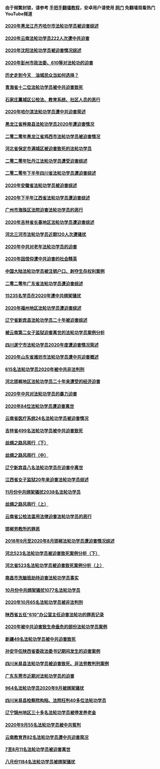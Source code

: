 #### 由于频繁封锁，请参考 [手把手翻墙教程](https://github.com/gfw-breaker/guides/wiki/)，安卓用户请使用 [网门](https://github.com/gfw-breaker/nogfw/blob/master/dl.md?t=01290200) 免翻墙观看热门YouTube频道 

#### [2020年黑龙江齐齐哈尔市法轮功学员被迫害综述](../pages/328/419175.md?t=01290200) 

#### [2020年云南法轮功学员222人次遭中共迫害](../pages/328/419130.md?t=01290200) 

#### [2020年沈阳法轮功学员被迫害情况综述](../pages/328/419088.md?t=01290200) 

#### [2020年彭州市政法委、610等对法轮功的迫害](../pages/328/419092.md?t=01290200) 

#### [历史走到今天　油城民众当如何选择？](../pages/328/419084.md?t=01290200) 

#### [青海省十二位法轮功学员被中共迫害致死](../pages/328/419002.md?t=01290200) 

#### [石家庄藁城区公检法、教育系统、社区人员的恶行](../pages/328/419000.md?t=01290200) 

#### [2020年哈尔滨法轮功学员遭中共迫害简述](../pages/328/418966.md?t=01290200) 

#### [黑龙江省桦南县法轮功学员2020年遭迫害情况](../pages/328/418993.md?t=01290200) 

#### [二零二零年黑龙江省鸡西市法轮功学员被迫害情况](../pages/328/418957.md?t=01290200) 

#### [河北省保定市满城区被迫害致死的法轮功学员](../pages/328/418806.md?t=01290200) 

#### [二零二零年牡丹江法轮功学员遭受迫害综述](../pages/328/418822.md?t=01290200) 

#### [二零二零年下半年四川省法轮功学员遭迫害综述](../pages/328/418762.md?t=01290200) 

#### [2020年安徽省法轮功学员被迫害综述](../pages/328/418751.md?t=01290200) 

#### [2020年下半年江西省法轮功学员遭迫害综述](../pages/328/418732.md?t=01290200) 

#### [广州市海珠区法院迫害法轮功学员的恶行](../pages/328/418722.md?t=01290200) 

#### [2020年吉林省长春地区法轮功学员遭迫害综述](../pages/328/418422.md?t=01290200) 

#### [河北三河市法轮功学员近期120人次遭骚扰](../pages/328/418620.md?t=01290200) 

#### [2020年中共对老年法轮功学员的迫害](../pages/328/418627.md?t=01290200) 

#### [2020年因信仰遭中共迫害的社会精英](../pages/328/418601.md?t=01290200) 

#### [中国大陆法轮功学员被注销户口、剥夺生存权利案例](../pages/328/418575.md?t=01290200) 

#### [二零二零年广东省法轮功学员遭迫害综述](../pages/328/418452.md?t=01290200) 

#### [15235名学员在2020年遭中共绑架骚扰](../pages/328/418447.md?t=01290200) 

#### [2020年福州地区法轮功学员遭迫害综述](../pages/328/418352.md?t=01290200) 

#### [辽宁省新宾县法轮功学员二十年被迫害综述](../pages/328/418318.md?t=01290200) 

#### [被云南第二女子监狱迫害离世的法轮功学员案例分析](../pages/328/417986.md?t=01290200) 

#### [四川遂宁市法轮功学员2020年度遭迫害情况简述](../pages/328/418083.md?t=01290200) 

#### [2020年山东省潍坊市法轮功学员遭中共迫害概述](../pages/328/418128.md?t=01290200) 

#### [615名法轮功学员2020年被中共非法判刑](../pages/328/418123.md?t=01290200) 

#### [河北邯郸地区法轮功学员二十年来遭受的经济迫害](../pages/328/417554.md?t=01290200) 

#### [2020年中共对法轮功学员的暴力迫害](../pages/328/416854.md?t=01290200) 

#### [2020年84位法轮功学员遭迫害离世](../pages/328/416947.md?t=01290200) 

#### [云南省医疗系统24名法轮功学员被迫害情况](../pages/328/416978.md?t=01290200) 

#### [吉林省499名法轮功学员被中共迫害致死](../pages/328/416519.md?t=01290200) 

#### [丝绸之路风雨行（下）](../pages/328/416166.md?t=01290200) 

#### [丝绸之路风雨行（中）](../pages/328/416165.md?t=01290200) 

#### [辽宁新宾县八名法轮功学员在迫害中离世](../pages/328/416383.md?t=01290200) 

#### [江西省女子监狱20年来迫害法轮功学员综述](../pages/328/416327.md?t=01290200) 

#### [11月份中共绑架骚扰2038名法轮功学员](../pages/328/416210.md?t=01290200) 

#### [丝绸之路风雨行（上）](../pages/328/416167.md?t=01290200) 

#### [云南省公检法滥用法律迫害法轮功学员的恶行](../pages/328/416012.md?t=01290200) 

#### [邯郸劳教所的罪恶](../pages/328/415894.md?t=01290200) 

#### [2018年9月至2020年8月邯郸法轮功学员遭迫害情况综述](../pages/328/415563.md?t=01290200) 

#### [河北523名法轮功学员被迫害致死案例分析（下）](../pages/328/414942.md?t=01290200) 

#### [河北省523名法轮功学员被迫害致死案例分析（上）](../pages/328/414941.md?t=01290200) 

#### [南昌市洗脑班劫持迫害法轮功学员事实](../pages/328/415048.md?t=01290200) 

#### [10月份中共绑架骚扰1077名法轮功学员](../pages/328/414995.md?t=01290200) 

#### [2020年10月65名法轮功学员被非法判刑](../pages/328/414617.md?t=01290200) 

#### [陕西省五任“610”办公室主任迫害法轮功的罪恶记录](../pages/328/414486.md?t=01290200) 

#### [2020年被中共迫害致生命垂危的部份法轮功学员案例](../pages/328/414427.md?t=01290200) 

#### [新疆49名法轮功学员被中共迫害致死](../pages/328/414290.md?t=01290200) 

#### [孙安华任陕西省委政法委书记期间发生的迫害案例](../pages/328/414015.md?t=01290200) 

#### [四川米易县法轮功学员被迫害致死、非法劳教判刑案例](../pages/328/413847.md?t=01290200) 

#### [广东东莞市近期对法轮功学员的迫害](../pages/328/413888.md?t=01290200) 

#### [964名法轮功学员2020年9月被绑架骚扰](../pages/328/413838.md?t=01290200) 

#### [四川米易县检察院构陷、法院枉判40多位法轮功学员](../pages/328/413691.md?t=01290200) 

#### [辽宁锦州地区三十多名法轮功学员被停发养老金](../pages/328/413687.md?t=01290200) 

#### [2020年9月55名法轮功学员被中共冤判](../pages/328/413572.md?t=01290200) 

#### [云南教育界82名法轮功学员遭中共迫害简况](../pages/328/413422.md?t=01290200) 

#### [7至8月11名法轮功学员被迫害离世](../pages/328/412209.md?t=01290200) 

#### [八月份1184名法轮功学员被绑架骚扰](../pages/328/411862.md?t=01290200) 

